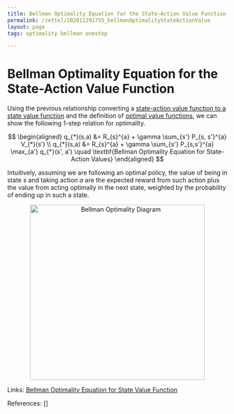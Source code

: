 ```yaml
---
title: Bellman Optimality Equation for the State-Action Value Function 
permalink: /zettel/202011291755_bellmanOptimalityStateActionValue
layout: page
tags: optimality bellman onestep

---
```

# Bellman Optimality Equation for the State-Action Value Function 

Using the previous relationship converting a [state-action value function to a state value function](202011262125_stateActionTostatevalue) 
and the definition of [optimal value functions](202011262033_optimalValueFunctions), we can show 
the following 1-step relation for optimality.

$$
\begin{aligned}
q_{*}(s,a) &= R_{s}^{a} + \gamma \sum_{s'} P_{s, s'}^{a} V_{*}(s') \\
q_{*}(s,a) &= R_{s}^{a} + \gamma \sum_{s'} P_{s,s'}^{a} \max_{a'} q_{*}(s', a') \quad \textbf{Bellman Optimality Equation for State-Action Values}
\end{aligned}
$$

Intuitively, assuming we are following an optimal policy, the value of being in state $s$ 
and taking action $a$ are the expected reward from such action plus the value from acting 
optimally in the next state, weighted by the probability of ending up in such a state.

<center><img src="https://miro.medium.com/max/1056/1*2bMhBw2bc4pcvETmIQ-NFQ.png"
     alt="Bellman Optimality Diagram"
     class="center"
     style="width: 400px;" /></center>

Links: [Bellman Optimality Equation for State Value Function](202011262156_bellmanOptimalityStateValue)

References: []

